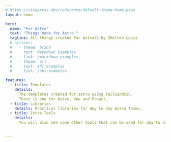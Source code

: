 ```yaml
---
# https://vitepress.dev/reference/default-theme-home-page
layout: home

hero:
  name: "For Astro"
  text: "Things made for Astro "
  tagline: All things created for AstroJS by Shelton Louis
  # actions:
  #   - theme: brand
  #     text: Markdown Examples
  #     link: /markdown-examples
  #   - theme: alt
  #     text: API Examples
  #     link: /api-examples

features:
  - title: Templates
    details: 
      The templates created for astro using TailwindCSS. 
      There is one for Astro, Vue and Preact. 
  - title: Libraries
    details: Practical libraries for day to day Astro Tasks. 
  - title: Extra Tools 
    details: 
      You will also see some other tools that can be used for day to day Astro stuff.
       

---
```


